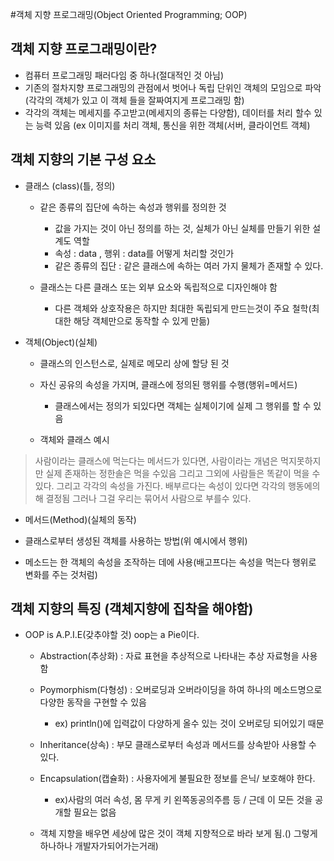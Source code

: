 #객체 지향 프로그래밍(Object Oriented Programming; OOP)

## 객체 지향 프로그래밍이란?
- 컴퓨터 프로그래밍 패러다임 중 하나(절대적인 것 아님)
- 기존의 절차지향 프로그래밍의 관점에서 벗어나 독립 단위인 객체의 모임으로 파악
  (각각의 객체가 있고 이 객체 들을 잘짜여지게 프로그래밍 함)
- 각각의 객체는 메세지를 주고받고(메세지의 종류는 다양함), 데이터를 처리 할수 있는 능력 있음
 (ex 이미지를 처리 객체, 통신을 위한 객체(서버, 클라이언트 객체)
 
## 객체 지향의 기본 구성 요소


- 클래스 (class)(틀, 정의)
  - 같은 종류의 집단에 속하는 속성과 행위를 정의한 것
    - 값을 가지는 것이 아닌 정의를 하는 것, 실체가 아닌 실체를 만들기 위한 설계도 역할
    - 속성 : data , 행위 : data를 어떻게 처리할 것인가
    - 같은 종류의 집단 : 같은 클래스에 속하는 여러 가지 물체가 존재할 수 있다.

  - 클래스는 다른 클래스 또는 외부 요소와 독립적으로 디자인해야 함
    - 다른 객체와 상호작용은 하지만 최대한 독립되게 만드는것이 주요 철학(최대한 해당 객체만으로 동작할 수 있게 만듦)


- 객체(Object)(실체)
  - 클래스의 인스턴스로, 실제로 메모리 상에 할당 된 것
  
  - 자신 공유의 속성을 가지며, 클래스에 정의된 행위를 수행(행위=메서드)
    - 클래스에서는 정의가 되있다면 객체는 실체이기에 실제 그 행위를 할 수 있음

  - 객체와 클래스 예시
   
>사람이라는 클래스에 먹는다는 메서드가 있다면, 사람이라는 개념은 먹지못하지만 실제 존재하는 정한솔은 먹을 수있음
그리고 그외에 사람들은 똑같이 먹을 수 있다. 그리고 각각의 속성을 가진다.
배부르다는 속성이 있다면 각각의 행동에의해 결정됨
그러나 그걸 우리는 묶어서 사람으로 부를수 있다.
>

- 메서드(Method)(실체의 동작)
 - 클래스로부터 생성된 객체를 사용하는 방법(위 예시에서 행위)
 
 - 메소드는 한 객체의 속성을 조작하는 데에 사용(배고프다는 속성을 먹는다 행위로 변화를 주는 것처럼)


## 객체 지향의 특징 (객체지향에 집착을 해야함)

- OOP is A.P.I.E(갖추야할 것) oop는 a Pie이다.

   - Abstraction(추상화) : 자료 표현을 추상적으로 나타내는 추상 자료형을 사용함

   - Poymorphism(다형성) : 오버로딩과 오버라이딩을 하여 하나의 메소드명으로 다양한 동작을 구현할 수 있음
     - ex) println()에 입력값이 다양하게 올수 있는 것이 오버로딩 되어있기 때문

   - Inheritance(상속) : 부모 클래스로부터 속성과 메서드를 상속받아 사용할 수 있다.

   - Encapsulation(캡슐화) : 사용자에게 불필요한 정보를 은닉/ 보호해야 한다.
      - ex)사람의 여러 속성, 몸 무게 키 왼쪽동공의주름 등 / 근데 이 모든 것을 공개할 필요는 없음


   - 객체 지향을 배우면 세상에 많은 것이 객체 지향적으로 바라 보게 됨.() 그렇게 하나하나 개발자가되어가는거래)
